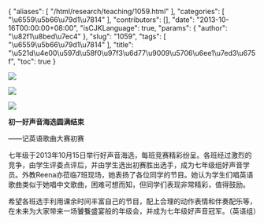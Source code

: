 {
    "aliases": [
        "/html/research/teaching/1059.html"
    ],
    "categories": [
        "\u6559\u5b66\u79d1\u7814"
    ],
    "contributors": [],
    "date": "2013-10-16T00:00:00+08:00",
    "isCJKLanguage": true,
    "params": {
        "author": "\u82f1\u8bed\u7ec4"
    },
    "slug": "1059",
    "tags": [
        "\u6559\u5b66\u79d1\u7814"
    ],
    "title": "\u521d\u4e00\u597d\u58f0\u97f3\u6d77\u9009\u5706\u6ee1\u7ed3\u675f",
    "toc": true
}

![](https://cdn.tfls.online/mirror/full/20654b66fd194380cb392a55ff64ae404b510f44.jpg)




![](https://cdn.tfls.online/mirror/full/d3600633c44d3d376d9adca66285150d7f2b6f39.jpg)




![](https://cdn.tfls.online/mirror/full/85aba94290eab97bd29e4dcff80384d98396879a.jpg)




  





**初一好声音海选圆满结束**




——记英语歌曲大赛初赛




七年级于2013年10月15日举行好声音海选，每班竞赛精彩纷呈。各班经过激烈的竞争，由学生评委点评后，并由学生选出初赛胜出选手，成为七年级组好声音学员。外教Reena亦莅临7班现场，她表扬了各位同学的节目。她认为学生们唱英语歌曲类似于她唱中文歌曲，困难可想而知，但同学们表现非常精彩，值得鼓励。




希望各班选手利用课余时间丰富自己的节目，配上合理的动作表情和伴奏配乐等，在未来为大家带来一场饕餮盛宴般的年级会，并成为七年级好声音冠军。（英语组）




  





  



